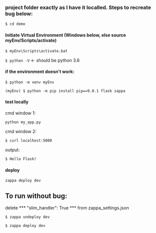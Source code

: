 ### project folder exactly as I have it localled. Steps to recreate bug below:

```$ cd demo```

#### Initiate Virtual Environment (Windows below, else source myEnv/Scripts/activate)
```$ myEnv\Scripts\activate.bat```

```$ python -V``` <- should be python 3.6

#### if the environment doesn't work:
```$ python -m venv myEnv``` 

```(myEnv) $ python -m pip install pip==9.0.1 flask zappa ```

#### test locally
cmd window 1:

```python my_app.py```

cmd window 2:

```$ curl localhost:5000```

output: 

```$ Hello Flask! ```

#### deploy

``` zappa deploy dev ```

## To run without bug:

delete *** "slim_handler": True *** from zappa_settings.json

```$ zappa undeploy dev ```

```$ zappa deploy dev ```
